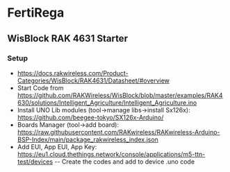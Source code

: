# FertiRega
## WisBlock RAK 4631 Starter
### Setup
- https://docs.rakwireless.com/Product-Categories/WisBlock/RAK4631/Datasheet/#overview
- Start Code from https://github.com/RAKWireless/WisBlock/blob/master/examples/RAK4630/solutions/Intelligent_Agriculture/Intelligent_Agriculture.ino
- Install UNO Lib modules (tool->manage libs->install Sx126x): https://github.com/beegee-tokyo/SX126x-Arduino/
- Boards Manager (tool->add board): https://raw.githubusercontent.com/RAKwireless/RAKwireless-Arduino-BSP-Index/main/package_rakwireless_index.json
- Add EUI, App EUI, App Key: https://eu1.cloud.thethings.network/console/applications/m5-ttn-test/devices
-- Create the codes and add to device .uno code
